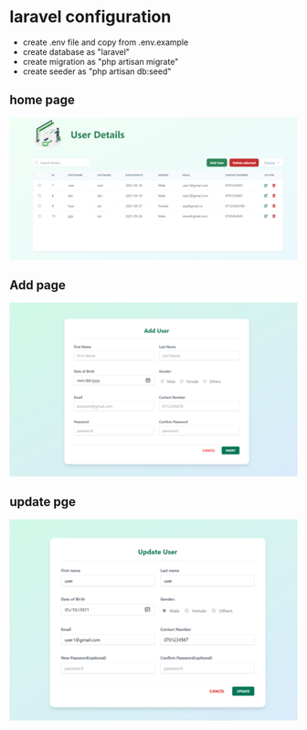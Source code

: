 # laravel configuration
* create .env file and copy from .env.example
* create database as "laravel"
* create migration as "php artisan migrate"
* create seeder as "php artisan db:seed"


## home page
![alt text](https://github.com/parththeepan/Laravel-Tailwind-css/blob/master/document_images/homepage.png?raw=true)

## Add page
![alt text](https://github.com/parththeepan/Laravel-Tailwind-css/blob/master/document_images/Add%20page.png?raw=true)

## update pge
![alt text](https://github.com/parththeepan/Laravel-Tailwind-css/blob/master/document_images/update%20page.png?raw=true)




